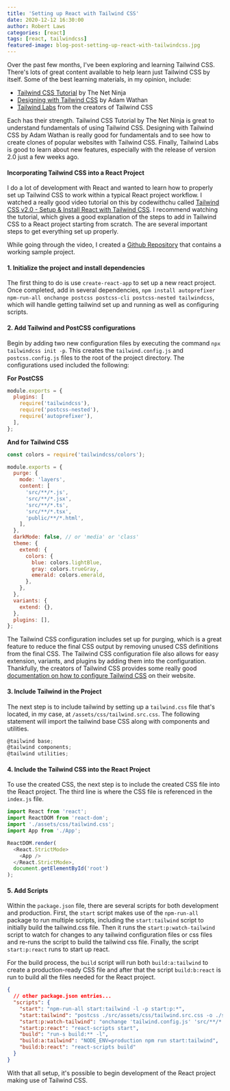 ```yaml
---
title: 'Setting up React with Tailwind CSS'
date: 2020-12-12 16:30:00
author: Robert Laws
categories: [react]
tags: [react, tailwindcss]
featured-image: blog-post-setting-up-react-with-tailwindcss.jpg
---
```


Over the past few months, I've been exploring and learning Tailwind CSS. There's lots of great content available to help learn just Tailwind CSS by itself.<!-- more --> Some of the best learning materials, in my opinion, include:

- [Tailwind CSS Tutorial](https://www.youtube.com/playlist?list=PL4cUxeGkcC9gpXORlEHjc5bgnIi5HEGhw) by The Net Ninja
- [Designing with Tailwind CSS](https://www.youtube.com/playlist?list=PL7CcGwsqRpSM3w9BT_21tUU8JN2SnyckR) by
  Adam Wathan
- [Tailwind Labs](https://www.youtube.com/channel/UCOe-8z68tgw9ioqVvYM4ddQ) from the creators of Tailwind CSS

Each has their strength. Tailwind CSS Tutorial by The Net Ninja is great to understand fundamentals of using Tailwind CSS. Designing with Tailwind CSS by
Adam Wathan is really good for fundamentals and to see how to create clones of popular websites with Tailwind CSS. Finally, Tailwind Labs is good to learn about new features, especially with the release of version 2.0 just a few weeks ago.

#### Incorporating Tailwind CSS into a React Project

I do a lot of development with React and wanted to learn how to properly set up Tailwind CSS to work within a typical React project workflow. I watched a really good video tutorial on this by codewithchu called [Tailwind CSS v2.0 - Setup & Install React with Tailwind CSS](https://www.youtube.com/watch?v=mmFAW6t5G7Q). I recommend watching the tutorial, which gives a good explanation of the steps to add in Tailwind CSS to a React project starting from scratch. The are several important steps to get everything set up properly.

While going through the video, I created a [Github Repository](https://github.com/robert-laws/practice-dec-2020-react-app-with-tailwindcss) that contains a working sample project.

#### 1. Initialize the project and install dependencies

The first thing to do is use `create-react-app` to set up a new react project. Once completed, add in several dependencies, `npm install autoprefixer npm-run-all onchange postcss postcss-cli postcss-nested tailwindcss`, which will handle getting tailwind set up and running as well as configuring scripts.

#### 2. Add Tailwind and PostCSS configurations

Begin by adding two new configuration files by executing the command `npx tailwindcss init -p`. This creates the `tailwind.config.js` and `postcss.config.js` files to the root of the project directory. The configurations used included the following:

**For PostCSS**

```javascript
module.exports = {
  plugins: [
    require('tailwindcss'),
    require('postcss-nested'),
    require('autoprefixer'),
  ],
};
```

**And for Tailwind CSS**

```javascript
const colors = require('tailwindcss/colors');

module.exports = {
  purge: {
    mode: 'layers',
    content: [
      'src/**/*.js',
      'src/**/*.jsx',
      'src/**/*.ts',
      'src/**/*.tsx',
      'public/**/*.html',
    ],
  },
  darkMode: false, // or 'media' or 'class'
  theme: {
    extend: {
      colors: {
        blue: colors.lightBlue,
        gray: colors.trueGray,
        emerald: colors.emerald,
      },
    },
  },
  variants: {
    extend: {},
  },
  plugins: [],
};
```

The Tailwind CSS configuration includes set up for purging, which is a great feature to reduce the final CSS output by removing unused CSS definitions from the final CSS. The Tailwind CSS configuration file also allows for easy extension, variants, and plugins by adding them into the configuration. Thankfully, the creators of Tailwind CSS provides some really good [documentation on how to configure Tailwind CSS](https://tailwindcss.com/docs/configuration) on their website.

#### 3. Include Tailwind in the Project

The next step is to include tailwind by setting up a `tailwind.css` file that's located, in my case, at `/assets/css/tailwind.src.css`. The following statement will import the tailwind base CSS along with components and utilities.

```javascript
@tailwind base;
@tailwind components;
@tailwind utilities;
```

#### 4. Include the Tailwind CSS into the React Project

To use the created CSS, the next step is to include the created CSS file into the React project. The third line is where the CSS file is referenced in the `index.js` file.

```javascript
import React from 'react';
import ReactDOM from 'react-dom';
import './assets/css/tailwind.css';
import App from './App';

ReactDOM.render(
  <React.StrictMode>
    <App />
  </React.StrictMode>,
  document.getElementById('root')
);
```

#### 5. Add Scripts

Within the `package.json` file, there are several scripts for both development and production. First, the `start` script makes use of the `npm-run-all` package to run multiple scripts, including the `start:tailwind` script to initially build the tailwind.css file. Then it runs the `start:p:watch-tailwind` script to watch for changes to any tailwind configuration files or css files and re-runs the script to build the tailwind css file. Finally, the script `start:p:react` runs to start up react.

For the build process, the `build` script will run both `build:a:tailwind` to create a production-ready CSS file and after that the script `build:b:react` is run to build all the files needed for the React project.

```json
{
  // other package.json entries...
  "scripts": {
    "start": "npm-run-all start:tailwind -l -p start:p:*",
    "start:tailwind": "postcss ./src/assets/css/tailwind.src.css -o ./src/assets/css/tailwind.css",
    "start:p:watch-tailwind": "onchange 'tailwind.config.js' 'src/**/*.css' -e './src/assets/css/tailwind.css' -- npm run start:tailwind",
    "start:p:react": "react-scripts start",
    "build": "run-s build:** -l",
    "build:a:tailwind": "NODE_ENV=production npm run start:tailwind",
    "build:b:react": "react-scripts build"
  }
}
```

With that all setup, it's possible to begin development of the React project making use of Tailwind CSS.
